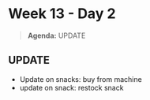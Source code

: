 # Week 13 - Day 2

> **Agenda:** UPDATE

## UPDATE
* Update on snacks: buy from machine
* update on snack: restock snack